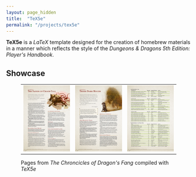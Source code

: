 ```yaml
---
layout: page_hidden
title:  "TeX5e"
permalink: "/projects/tex5e"
---
```


**TeX5e** is a _LaTeX_ template designed for the creation of homebrew materials in a manner which reflects the style of the _Dungeons & Dragons 5th Edition: Player's Handbook_.




## Showcase

<figure>
<table>
    <tr>
        <td>
            <a href="/media/tex5e/t5e_sample1.jpg">
                <img src="/media/tex5e/t5e_sample1.jpg" />
            </a>
        </td>
        <td>
            <a href="/media/tex5e/t5e_sample2.jpg">
                <img src="/media/tex5e/t5e_sample2.jpg" />
            </a>
        </td>
        <td>
            <a href="/media/tex5e/t5e_sample3.jpg">
                <img src="/media/tex5e/t5e_sample3.jpg" />
            </a>
        </td>
    </tr>
</table>
<figcaption>Pages from <em>The Chroncicles of Dragon's Fang</em> compiled with <em>TeX5e</em></figcaption>
</figure>




